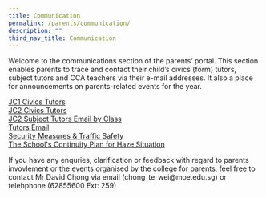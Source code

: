 ```yaml
---
title: Communication
permalink: /parents/communication/
description: ""
third_nav_title: Communication
---
```

<p>Welcome to the communications section of the parents&rsquo; portal. This section enables parents to trace and contact their child&rsquo;s civics (form) tutors, subject tutors and CCA teachers via their e-mail addresses. It also a place for announcements on parents-related events for the year.</p>
<p><a href="/parents/communication/jc1-civics-tutors" target="">JC1 Civics Tutors</a><br /><a href="/parents/communication/jc2-civics-tutors" target="">JC2 Civics Tutors</a><br /><a href="/files/JC2ST_email_3feb2022.pdf" target="_blank" rel="noopener">JC2 Subject Tutors Email by Class</a><br /><a href="/parents/communication/tutors-email" target="">Tutors Email</a><br /><a href="/parents/communication/security-measures-n-traffic-safety" target="">Security Measures &amp; Traffic Safety</a><br /><a href="/parents/communication/the-schools-continuity-plan-for-haze-situation" target="">The School's Continuity Plan for Haze Situation</a></p>
<p>If you have any enquries, clarification or feedback with regard to parents invovlement or the events organised by the college for parents, feel free to contact Mr David Chong via email (chong_te_wei@moe.edu.sg) or telehphone (62855600 Ext: 259)</p>